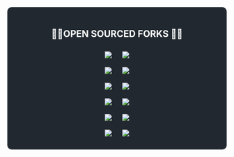 <div style="background-color: #212830; color: white; padding: 20px; border-radius: 10px;">
<h2 align="center">👨‍💻OPEN SOURCED FORKS 👨‍💻</h2>
<div align="center">
    <a align="center" href="https://github.com/s-rb/wsdl2java-gradle-plugin" title="wsdl2java Gradle plugin">
    <img align="center" style="margin: 10px" src="https://github-readme-stats.vercel.app/api/pin/?username=s-rb&repo=wsdl2java-gradle-plugin&theme=react&border_color=61dafb&border_radius=10"></a>
    <a align="center" href="https://github.com/s-rb/wsdl2java" title="Gradle plugin for generating java source from wsdl files">
    <img align="center" style="margin: 10px" src="https://github-readme-stats.vercel.app/api/pin/?username=s-rb&repo=wsdl2java&theme=react&border_color=61dafb&border_radius=10"></a>
</div>
<div align="center">
    <a align="center" href="https://github.com/s-rb/wrongsecrets" title="Vulnerable app with examples showing how to not use secrets">
    <img align="center" style="margin: 10px" src="https://github-readme-stats.vercel.app/api/pin/?username=s-rb&repo=wrongsecrets&theme=react&border_color=61dafb&border_radius=10"></a>
    <a align="center" href="https://github.com/s-rb/Wikidata-Toolkit" title="Java library to interact with Wikibase">
    <img align="center" style="margin: 10px" src="https://github-readme-stats.vercel.app/api/pin/?username=s-rb&repo=Wikidata-Toolkit&theme=react&border_color=61dafb&border_radius=10"></a>
</div>
<div align="center">
    <a align="center" href="https://github.com/s-rb/web3j" title="Lightweight Java and Android library for integration with Ethereum clients">
    <img align="center" style="margin: 10px" src="https://github-readme-stats.vercel.app/api/pin/?username=s-rb&repo=web3j&theme=react&border_color=61dafb&border_radius=10"></a>
    <a align="center" href="https://github.com/s-rb/Viewers" title="OHIF zero-footprint DICOM viewer and oncology specific Lesion Tracker, plus shared extension packages">
    <img align="center" style="margin: 10px" src="https://github-readme-stats.vercel.app/api/pin/?username=s-rb&repo=Viewers&theme=react&border_color=61dafb&border_radius=10"></a>
</div>
<div align="center">
    <a align="center" href="https://github.com/s-rb/v2" title="Personal website built using React!">
    <img align="center" style="margin: 10px" src="https://github-readme-stats.vercel.app/api/pin/?username=s-rb&repo=v2&theme=react&border_color=61dafb&border_radius=10"></a>
    <a align="center" href="https://github.com/s-rb/useful-java-links" title="A list of useful Java frameworks, libraries, software and hello worlds examples">
    <img align="center" style="margin: 10px" src="https://github-readme-stats.vercel.app/api/pin/?username=s-rb&repo=useful-java-links&theme=react&border_color=61dafb&border_radius=10"></a>
</div>
<div align="center">
    <a align="center" href="https://github.com/s-rb/ubuntu-portfolio-site" title="Personal portfolio website of theme Ubuntu 20.04, made using NEXT.js & tailwind CSS">
    <img align="center" style="margin: 10px" src="https://github-readme-stats.vercel.app/api/pin/?username=s-rb&repo=ubuntu-portfolio-site&theme=react&border_color=61dafb&border_radius=10"></a>
    <a align="center" href="https://github.com/s-rb/tutorials" title="Spring tutorials">
    <img align="center" style="margin: 10px" src="https://github-readme-stats.vercel.app/api/pin/?username=s-rb&repo=tutorials&theme=react&border_color=61dafb&border_radius=10"></a>
</div>
<div align="center">
    <a align="center" href="https://github.com/s-rb/theAlgorithms-Java" title="All Algorithms implemented in Java">
    <img align="center" style="margin: 10px" src="https://github-readme-stats.vercel.app/api/pin/?username=s-rb&repo=theAlgorithms-Java&theme=react&border_color=61dafb&border_radius=10"></a>
    <a align="center" href="https://github.com/s-rb/testcontainers-spring-boot" title="Container auto-configurations for Spring Boot based integration tests">
    <img align="center" style="margin: 10px" src="https://github-readme-stats.vercel.app/api/pin/?username=s-rb&repo=testcontainers-spring-boot&theme=react&border_color=61dafb&border_radius=10"></a>
</div>

</div>